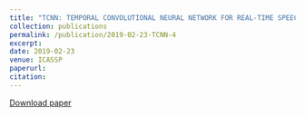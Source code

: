 ```yaml
---
title: "TCNN: TEMPORAL CONVOLUTIONAL NEURAL NETWORK FOR REAL-TIME SPEECH ENHANCEMENT IN THE TIME DOMAIN"
collection: publications
permalink: /publication/2019-02-23-TCNN-4
excerpt: 
date: 2019-02-23
venue: ICASSP
paperurl:
citation:
---
```

[Download paper](http://ashutosh620.github.io/files/TCNN_ICASSP_2019.pdf)
